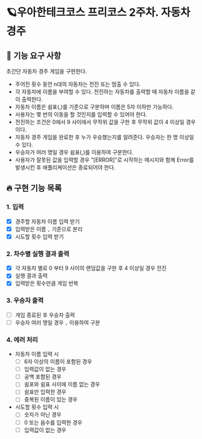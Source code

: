 # 🪐우아한테크코스 프리코스 2주차. 자동차 경주

## 📌 기능 요구 사항

초간단 자동차 경주 게임을 구현한다.

- 주어진 횟수 동안 n대의 자동차는 전진 또는 멈출 수 있다.
- 각 자동차에 이름을 부여할 수 있다. 전진하는 자동차를 출력할 때 자동차 이름을 같이 출력한다.
- 자동차 이름은 쉼표(,)를 기준으로 구분하며 이름은 5자 이하만 가능하다.
- 사용자는 몇 번의 이동을 할 것인지를 입력할 수 있어야 한다.
- 전진하는 조건은 0에서 9 사이에서 무작위 값을 구한 후 무작위 값이 4 이상일 경우이다.
- 자동차 경주 게임을 완료한 후 누가 우승했는지를 알려준다. 우승자는 한 명 이상일 수 있다.
- 우승자가 여러 명일 경우 쉼표(,)를 이용하여 구분한다.
- 사용자가 잘못된 값을 입력할 경우 "[ERROR]"로 시작하는 메시지와 함께 Error를 발생시킨 후 애플리케이션은 종료되어야 한다.

## 🔥 구현 기능 목록

### 1. 입력

- [x] 경주할 자동차 이름 입력 받기
- [x] 입력받은 이름 `,` 기준으로 분리
- [x] 시도할 횟수 입력 받기

### 2. 차수별 실행 결과 출력

- [x] 각 자동차 별로 0 부터 9 사이의 랜덤값을 구한 후 4 이상일 경우 전진
- [x] 실행 결과 출력
- [x] 입력받은 횟수만큼 게임 반복

### 3. 우승자 출력

- [ ] 게임 종료된 후 우승자 출력
- [ ] 우승자 여러 명일 경우 `,` 이용하여 구분

### 4. 에러 처리

- 자동차 이름 입력 시
  - [ ] 6자 이상의 이름이 포함된 경우
  - [ ] 입력값이 없는 경우
  - [ ] 공백 포함된 경우
  - [ ] 쉼포와 쉼표 사이에 이름 없는 경우
  - [ ] 쉼표만 입력한 경우
  - [ ] 중복된 이름이 있는 경우
- 시도할 횟수 입력 시
  - [ ] 숫자가 아닌 경우
  - [ ] 0 또는 음수를 입력한 경우
  - [ ] 입력값이 없는 경우
